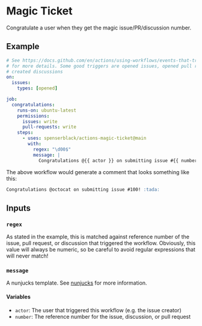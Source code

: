# Magic Ticket

Congratulate a user when they get the magic issue/PR/discussion number.

## Example

```yaml
# See https://docs.github.com/en/actions/using-workflows/events-that-trigger-workflows
# for more details. Some good triggers are opened issues, opened pull requests, and
# created discussions
on:
  issues:
    types: [opened]

job:
  congratulations:
    runs-on: ubuntu-latest
    permissions:
      issues: write
      pull-requests: write
    steps:
      - uses: spenserblack/actions-magic-ticket@main
        with:
          regex: "\d00$"
          message: |
            Congratulations @{{ actor }} on submitting issue #{{ number }}! :tada:
```

The above workflow would generate a comment that looks something like this:

```markdown
Congratulations @octocat on submitting issue #100! :tada:
```

## Inputs

### `regex`

As stated in the example, this is matched against reference number of the issue,
pull request, or discussion that triggered the workflow. Obviously, this value
will always be numeric, so be careful to avoid regular expressions that will
never match!

### `message`

A nunjucks template. See [nunjucks][template-engine] for more information.

#### Variables

- `actor`: The user that triggered this workflow (e.g. the issue creator)
- `number`: The reference number for the issue, discussion, or pull request

[template-engine]: https://mozilla.github.io/nunjucks/
